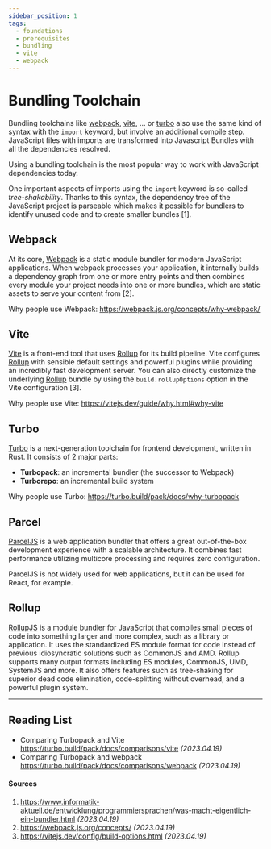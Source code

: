 ```yaml
---
sidebar_position: 1
tags:
  - foundations
  - prerequisites
  - bundling
  - vite
  - webpack
---
```


# Bundling Toolchain

Bundling toolchains like [webpack](#webpack), [vite](#vite), ... or [turbo](#turbo) also use the same kind of syntax
with the `import` keyword, but involve an additional compile step. JavaScript files with imports are transformed into
Javascript Bundles with all the dependencies resolved.

Using a bundling toolchain is the most popular way to work with JavaScript dependencies today.

One important aspects of imports using the `import` keyword is so-called _tree-shakability_.
Thanks to this syntax, the dependency tree of the JavaScript project is parseable which makes it possible for bundlers
to identify unused code and to create smaller bundles [1].

## Webpack

At its core, [Webpack](https://webpack.js.org) is a static module bundler for modern JavaScript applications.
When webpack processes your application, it internally builds a dependency graph from one or more entry points and then
combines every module your project needs into one or more bundles, which are static assets to serve your content
from [2].

Why people use Webpack: https://webpack.js.org/concepts/why-webpack/

## Vite

[Vite](https://vitejs.dev) is a front-end tool that uses [Rollup](#rollup) for its build pipeline. Vite
configures [Rollup](#rollup) with sensible default settings
and powerful plugins while providing an incredibly fast development server.
You can also directly customize the underlying [Rollup](#rollup) bundle by using the `build.rollupOptions` option in the
Vite configuration [3].

Why people use Vite: https://vitejs.dev/guide/why.html#why-vite

## Turbo

[Turbo](https://github.com/vercel/turbo) is a next-generation toolchain for frontend development, written in Rust.
It consists of 2 major parts:

- **Turbopack**: an incremental bundler (the successor to Webpack)
- **Turborepo**: an incremental build system

Why people use Turbo: https://turbo.build/pack/docs/why-turbopack

## Parcel

[ParcelJS](https://parceljs.org) is a web application bundler that offers a great out-of-the-box development experience
with a scalable architecture.
It combines fast performance utilizing multicore processing and requires zero configuration.

ParcelJS is not widely used for web applications, but it can be used for React, for example.

## Rollup

[RollupJS](https://rollupjs.org) is a module bundler for JavaScript that compiles small pieces of code into something
larger and more complex, such as a library or application.
It uses the standardized ES module format for code instead of previous idiosyncratic solutions such as CommonJS and AMD.
Rollup supports many output formats including ES modules, CommonJS, UMD, SystemJS and more.
It also offers features such as tree-shaking for superior dead code elimination,
code-splitting without overhead, and a powerful plugin system.

---

## Reading List

- Comparing Turbopack and Vite https://turbo.build/pack/docs/comparisons/vite _(2023.04.19)_
- Comparing Turbopack and webpack https://turbo.build/pack/docs/comparisons/webpack _(2023.04.19)_

#### Sources

1. https://www.informatik-aktuell.de/entwicklung/programmiersprachen/was-macht-eigentlich-ein-bundler.html _(2023.04.19)_
2. https://webpack.js.org/concepts/ _(2023.04.19)_
3. https://vitejs.dev/config/build-options.html _(2023.04.19)_

